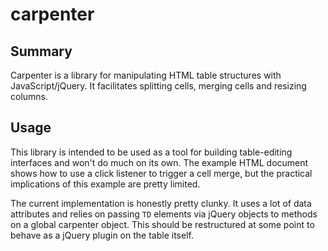 # carpenter

## Summary
Carpenter is a library for manipulating HTML table structures with JavaScript/jQuery. It facilitates splitting cells, merging cells and resizing columns.

## Usage
This library is intended to be used as a tool for building table-editing interfaces and won't do much on its own. The example HTML document shows how to use a click listener to trigger a cell merge, but the practical implications of this example are pretty limited.

The current implementation is honestly pretty clunky. It uses a lot of data attributes and relies on passing `TD` elements via jQuery objects to methods on a global carpenter object. This should be restructured at some point to behave as a jQuery plugin on the table itself.
